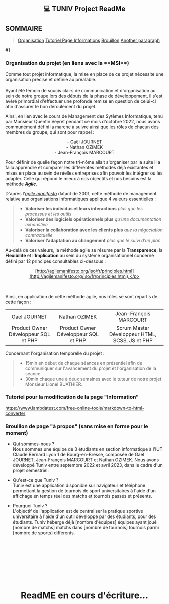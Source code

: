 <!-- # TUNIV'S REPOSITORY on GITHUB -->
<!-- https://www.notion.so/c03fb4345a5240639c676005b6aec94f?v=c5031c7a331d45e58a7899a58b5aff25 -->

<br><br><br>
<h2 align=center>  💻 TUNIV Project ReadMe</h1>


## SOMMAIRE
> [Organisation](#organisation)
> [Tutoriel Page Informations](#tutoinformation)
> [Brouillon](#brouillon)
> [Another paragraph](#paragraph2)

#1
<h3> Organisation du projet (en liens avec la **MSI**) <a name="organisation"></a></h3>

Comme tout projet informatique, la mise en place de ce projet nécessite une organisation précise et définie au préalable. <br><br>
Ayant été témoin de soucis clairs de communication et d'organisation au sein de notre groupe lors des débuts de la phase de développement, il s'est avéré primordial d'effectuer une profonde remise en question de celui-ci afin d'assurer le bon déroulement du projet.

Ainsi, en lien avec le cours de Management des Sytèmes Informatique, tenu par Monsieur Quentin Veyret pendant ce mois d'octobre 2022, nous avons communément défini la marche à suivre ainsi que les rôles de chacun des membres du groupe, qui sont pour rappel : 
<p align=center>
- Gaël JOURNET  <br>
- Nathan OZIMEK  <br>
- Jean-François MARCOURT 
</p>

Pour définir de quelle façon notre tri-nôme allait s'organiser par la suite il a fallu apprendre et comparer les différentes méthodes déjà existantes et mises en place au sein de réelles entreprises afin pouvoir les intégrer ou les adapter.
Celle qui répond le mieux à nos objectifs et nos besoins est la méthode ***Agile***.

D'après l'[*agile manifesto*](http://agilemanifesto.org/iso/fr/manifesto.html) datant de 2001, cette méthode de management relative aux organisations informatiques applique 4 valeurs essentielles : <br>

> - **Valoriser les individus et leurs interactions** *plus que les processus et les outils*
> - **Valoriser des logiciels opérationnels plus** *qu’une documentation exhaustive*
> - **Valoriser la collaboration avec les clients plus** *que la négociation contractuelle*
> - **Valoriser l’adaptation au changement** *plus que le suivi d’un plan*

Au-delà de ces valeurs, la méthode agile se résume par la **Transparence**, la **Flexibilité** et l'**Implication** au sein du système organisationnel concerné défini par 12 principes consultables ci-dessous : <p align=center>[http://agilemanifesto.org/iso/fr/principles.html](http://agilemanifesto.org/iso/fr/principles.html).</p>

<br><br>
Ainsi, en application de cette méthode agile, nos rôles se sont répartis de cette façon :<br>
<table align=center>
  <tr>
    <td align=center>Gael JOURNET</td>
    <td align=center>Nathan OZIMEK</td>
    <td align=center>Jean-François MARCOURT</td>
  </tr>
  <tr>
    <td align=center>Product Owner <br> Développeur SQL et PHP</td>
    <td align=center>Product Owner <br> Développeur SQL et PHP</td>
    <td align=center>Scrum Master <br> Développeur HTML, SCSS, JS et PHP</td>
  </tr>
</table>

Concernant l'organisation temporelle du projet : 
> - 15min en début de chaque séances en présentiel afin de communiquer sur l'avancement du projet et l'organisation de la séance.
> - 30min chaque une à deux semaines avec le tuteur de notre projet Monsieur Lionel BUATHIER.






### Tutoriel pour la modification de la page "Information"<a name="tutoinformation">
https://www.lambdatest.com/free-online-tools/markdown-to-html-converter





### Brouillon de page "à propos" (sans mise en forme pour le moment)<a name="brouillon"></a>

- Qui sommes-nous ? <br>
Nous sommes une équipe de 3 étudiants en section informatique à l'IUT Claude Bernard Lyon 1 de Bourg-en-Bresse, composée de Gael JOURNET, Jean-François MARCOURT et Nathan OZIMEK. Nous avons développé Tuniv entre septembre 2022 et avril 2023, dans le cadre d'un projet semestriel.

- Qu'est-ce que Tuniv ? <br>
Tuniv est une application disponible sur navigateur et téléphone permettant la gestion de tournois de sport universitaires à l'aide d'un affichage en temps réel des matchs et tournois passés et présents.

- Pourquoi Tuniv ? <br>
L'objectif de l'application est de centraliser la pratique sportive universitaire à l'aide d'un outil développé par des étudiants, pour des étudiants. Tuniv héberge déjà [nombre d'équipes] équipes ayant joué [nombre de matchs] matchs dans [nombre de tournois] tournois parmi [nombre de sports] différents.


<h1 align=center><br><br><br><br>ReadME en cours d'écriture...</h1>


